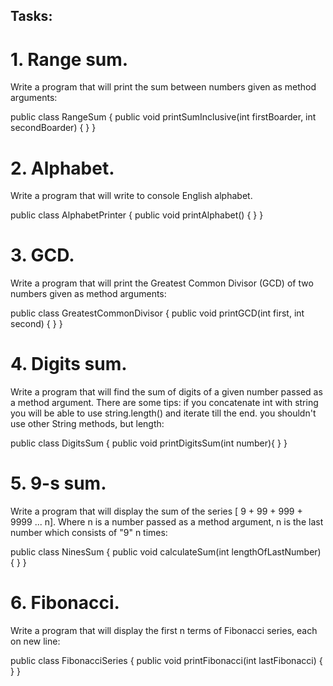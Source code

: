 ## Tasks:
# 1. Range sum.
   Write a program that will print the sum between numbers given as method arguments:

public class RangeSum {
public void printSumInclusive(int firstBoarder, int secondBoarder) {
}
}
# 2. Alphabet.
   Write a program that will write to console English alphabet.

public class AlphabetPrinter {
public  void printAlphabet() {
}
}
# 3. GCD.
   Write a program that will print the Greatest Common Divisor (GCD) of two numbers given as method arguments:

public class GreatestCommonDivisor {
public void printGCD(int first, int second) {
}
}
# 4. Digits sum.
   Write a program that will find the sum of digits of a given number passed as a method argument. There are some tips: if you concatenate int with string you will be able to use string.length() and iterate till the end. you shouldn't use other String methods, but length:

public class DigitsSum {
public void printDigitsSum(int number){
}
}
# 5. 9-s sum.
   Write a program that will display the sum of the series [ 9 + 99 + 999 + 9999 ... n]. Where n is a number passed as a method argument, n is the last number which consists of "9" n times:

public class NinesSum {
public void calculateSum(int lengthOfLastNumber) {
}
}
# 6. Fibonacci.
   Write a program that will display the first n terms of Fibonacci series, each on new line:

public class FibonacciSeries {
public void printFibonacci(int lastFibonacci) {
}
}